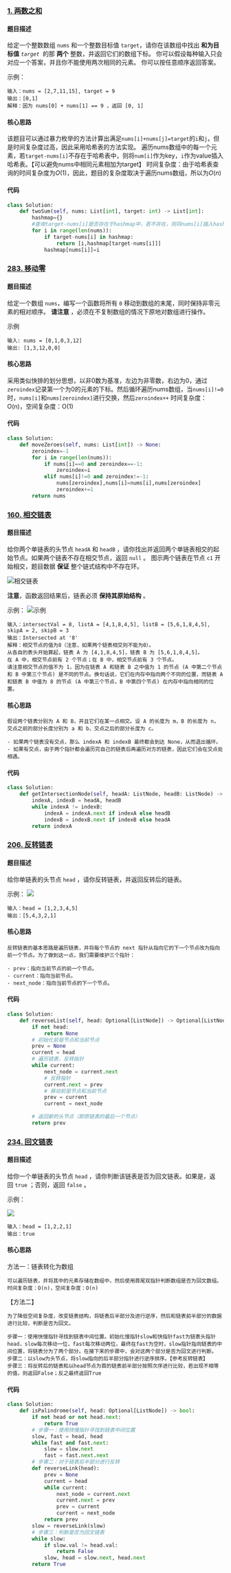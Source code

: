 
### [1. 两数之和](https://leetcode.cn/problems/two-sum/description/?envType=study-plan-v2&envId=top-100-liked)

#### 题目描述
给定一个整数数组 `nums` 和一个整数目标值 `target`，请你在该数组中找出 **和为目标值** _`target`_  的那 **两个** 整数，并返回它们的数组下标。
你可以假设每种输入只会对应一个答案，并且你不能使用两次相同的元素。
你可以按任意顺序返回答案。

示例：
```
输入：nums = [2,7,11,15], target = 9
输出：[0,1]
解释：因为 nums[0] + nums[1] == 9 ，返回 [0, 1] 
```

#### 核心思路
该题目可以通过暴力枚举的方法计算出满足`nums[i]+nums[j]=target`的`i`和`j`，但是时间复杂度过高，因此采用哈希表的方法实现。
遍历nums数组中的每一个元素，若`target-nums[i]`不存在于哈希表中，则将`num[i]`作为key，`i`作为value插入哈希表。【可以避免nums中相同元素相加为target】
时间复杂度：由于哈希表查询的时间复杂度为$O(1)$，因此，题目的复杂度取决于遍历nums数组，所以为$O(n)$

#### 代码
```python
class Solution:
    def twoSum(self, nums: List[int], target: int) -> List[int]:
        hashmap={}
        #查询target-nums[i]是否存在于hashmap中，若不存在，则将nums[i]插入hashmap
        for i in range(len(nums)):
            if target-nums[i] in hashmap:
                return [i,hashmap[target-nums[i]]]
            hashmap[nums[i]]=i

```


### [283. 移动零](https://leetcode.cn/problems/move-zeroes/description/?envType=study-plan-v2&envId=top-100-liked)

#### 题目描述
给定一个数组 `nums`，编写一个函数将所有 `0` 移动到数组的末尾，同时保持非零元素的相对顺序。
**请注意** ，必须在不复制数组的情况下原地对数组进行操作。

示例
```
输入: nums = [0,1,0,3,12]
输出: [1,3,12,0,0]
```

#### 核心思路
采用类似快排的划分思想，以非0数为基准，左边为非零数，右边为0，通过`zeroindex`记录第一个为0的元素的下标。然后循环遍历nums数组，当`nums[i]!=0`时，`nums[i]`和`nums[zeroindex]`进行交换，然后`zeroindex++`
时间复杂度：O(n)，空间复杂度：O(1)

#### 代码
```python
class Solution:
    def moveZeroes(self, nums: List[int]) -> None:
        zeroindex=-1
        for i in range(len(nums)):
            if nums[i]==0 and zeroindex==-1:
                zeroindex=i
            elif nums[i]!=0 and zeroindex!=-1:
                nums[zeroindex],nums[i]=nums[i],nums[zeroindex]
                zeroindex+=1
        return nums
```

### [160. 相交链表](https://leetcode.cn/problems/intersection-of-two-linked-lists/description/?envType=study-plan-v2&envId=top-100-liked)

#### 题目描述
给你两个单链表的头节点 `headA` 和 `headB` ，请你找出并返回两个单链表相交的起始节点。如果两个链表不存在相交节点，返回 `null` 。
图示两个链表在节点 `c1` 开始相交，题目数据 **保证** 整个链式结构中不存在环。

![相交链表](https://assets.leetcode-cn.com/aliyun-lc-upload/uploads/2018/12/14/160_statement.png)

**注意**，函数返回结果后，链表必须 **保持其原始结构** 。


示例：
![示例](https://assets.leetcode.com/uploads/2021/03/05/160_example_1_1.png)

```
输入：intersectVal = 8, listA = [4,1,8,4,5], listB = [5,6,1,8,4,5], skipA = 2, skipB = 3
输出：Intersected at '8'
解释：相交节点的值为8（注意，如果两个链表相交则不能为0）。
从各自的表头开始算起，链表 A 为 [4,1,8,4,5]，链表 B 为 [5,6,1,8,4,5]。
在 A 中，相交节点前有 2 个节点；在 B 中，相交节点前有 3 个节点。
请注意相交节点的值不为 1，因为在链表 A 和链表 B 之中值为 1 的节点 (A 中第二个节点和 B 中第三个节点) 是不同的节点。换句话说，它们在内存中指向两个不同的位置，而链表 A 和链表 B 中值为 8 的节点 (A 中第三个节点，B 中第四个节点) 在内存中指向相同的位置。
```
#### 核心思路
```
假设两个链表分别为 A 和 B，并且它们在某一点相交。设 A 的长度为 m，B 的长度为 n，交点之前的部分长度分别为 a 和 b，交点之后的部分长度为 c。

- 如果两个链表没有交点，那么 indexA 和 indexB 最终都会到达 None，从而退出循环。
- 如果有交点，由于两个指针都会遍历完自己的链表后再遍历对方的链表，因此它们会在交点处相遇。
```

#### 代码

```python
class Solution: 
	def getIntersectionNode(self, headA: ListNode, headB: ListNode) -> Optional[ListNode]: 
		indexA, indexB = headA, headB 
		while indexA != indexB: 
			indexA = indexA.next if indexA else headB 
			indexB = indexB.next if indexB else headA 
		return indexA
```

### [206. 反转链表](https://leetcode.cn/problems/reverse-linked-list/description/?envType=study-plan-v2&envId=top-100-liked)

#### 题目描述
给你单链表的头节点 `head` ，请你反转链表，并返回反转后的链表。

示例：
![](https://assets.leetcode.com/uploads/2021/02/19/rev1ex1.jpg)

```
输入：head = [1,2,3,4,5]
输出：[5,4,3,2,1]
```

#### 核心思路
```
反转链表的基本思路是遍历链表，并将每个节点的 next 指针从指向它的下一个节点改为指向前一个节点。为了做到这一点，我们需要维护三个指针：

- prev：指向当前节点的前一个节点。
- current：指向当前节点。
- next_node：指向当前节点的下一个节点。
```

#### 代码
```python
class Solution:
    def reverseList(self, head: Optional[ListNode]) -> Optional[ListNode]:
        if not head:
            return None
        # 初始化前驱节点和当前节点
        prev = None
        current = head
        # 遍历链表，反转指针
        while current:
            next_node = current.next
            # 反转指针
            current.next = prev
            # 移动前驱节点和当前节点
            prev = current
            current = next_node
        
        # 返回新的头节点（即原链表的最后一个节点）
        return prev
```


### [234. 回文链表](https://leetcode.cn/problems/palindrome-linked-list/description/?envType=study-plan-v2&envId=top-100-liked)

#### 题目描述
给你一个单链表的头节点 `head` ，请你判断该链表是否为回文链表。如果是，返回 `true` ；否则，返回 `false` 。

示例：

![](https://assets.leetcode.com/uploads/2021/03/03/pal1linked-list.jpg)

```
输入：head = [1,2,2,1]
输出：true
```

#### 核心思路
方法一：链表转化为数组
```
可以遍历链表，并将其中的元素存储在数组中，然后使用首尾双指针判断数组是否为回文数组。
时间复杂度：O(n)，空间复杂度：O(n)
```
【方法二】
```
为了降低空间复杂度，改变链表结构，将链表后半部分及进行逆序，然后和链表前半部分的数据进行比较，判断是否为回文。

步骤一：使用快慢指针寻找到链表中间位置。初始化慢指针slow和快指针fast为链表头指针head，slow每次移动一位，fast每次移动两位，最终在fast为空时，slow指针指向链表的中间位置，将链表分为了两个部分。在接下来的步骤中，会对这两个部分是否为回文进行判断。
步骤二：以slow为头节点，将slow指向的后半部分指针进行逆序排序。【参考反转链表】
步骤三：将反转后的链表和以head节点为首的链表前半部分按照次序进行比较，若出现不相等的值，则返回False；反之最终返回True
```

#### 代码
```python
class Solution:
    def isPalindrome(self, head: Optional[ListNode]) -> bool:
        if not head or not head.next:
            return True
        # 步骤一：使用快慢指针寻找到链表中间位置
        slow, fast = head, head
        while fast and fast.next:
            slow = slow.next
            fast = fast.next.next
        # 步骤二：对于链表后半部分进行反转
        def reverseLink(head):
            prev = None
            current = head
            while current:
                next_node = current.next
                current.next = prev
                prev = current
                current = next_node
            return prev
        slow = reverseLink(slow)
        # 步骤三：判断是否为回文链表
        while slow:
            if slow.val != head.val:
                return False
            slow, head = slow.next, head.next
        return True
```